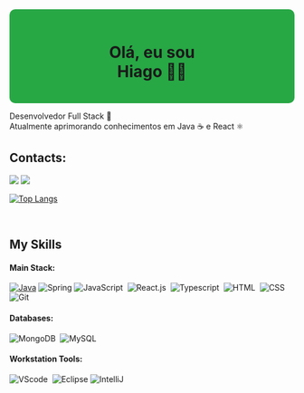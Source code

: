 <div align="center" style="background-color: #28a745; padding: 20px; border-radius: 10px;">
  <h1>Olá, eu sou <br/> Hiago 👨‍💻</h1>
</div>




Desenvolvedor Full Stack 🚀
<br/>
Atualmente aprimorando conhecimentos em Java ☕ e React ⚛️

## Contacts:

<a href = "mailto:hiago.salvador@hotmail.com"> <img src="https://img.shields.io/badge/-Gmail-%23333?style=for-the-badge&logo=gmail&logoColor=white" target="_blank"></a>
<a href="https://www.linkedin.com/in/hiago-salvador/" target="_blank"><img src="https://img.shields.io/badge/-LinkedIn-%230077B5?style=for-the-badge&logo=linkedin&logoColor=white"  target="_blank"></a> 


[![Top Langs](https://github-readme-stats.vercel.app/api/top-langs/?username=HiagoSalvador)](https://github.com/anuraghazra/github-readme-stats)




&nbsp;
&nbsp;

## My Skills

#### Main Stack:

[![Java](https://img.shields.io/badge/☕%20Java-007396?style=for-the-badge&logo=java&logoColor=white)](https://www.java.com)
![Spring](https://img.shields.io/badge/Spring-6DB33F?style=for-the-badge&logo=spring&logoColor=white&labelColor=6DB33F)
![JavaScript](https://img.shields.io/badge/JavaScript-F7DF1E?style=for-the-badge&logo=javascript&logoColor=black)&nbsp;
![React.js](https://img.shields.io/badge/React-20232A?style=for-the-badge&logo=react&logoColor=61DAFB)&nbsp;
![Typescript](https://img.shields.io/badge/TypeScript-007ACC?style=for-the-badge&logo=typescript&logoColor=white)&nbsp;
![HTML](https://img.shields.io/badge/HTML5-E34F26?style=for-the-badge&logo=html5&logoColor=white)&nbsp;
![CSS](https://img.shields.io/badge/CSS3-1572B6?style=for-the-badge&logo=css3&logoColor=white)&nbsp;
![Git](https://img.shields.io/badge/GIT-E44C30?style=for-the-badge&logo=git&logoColor=white)&nbsp;





#### Databases:

![MongoDB](https://img.shields.io/badge/MongoDB-4EA94B?style=for-the-badge&logo=mongodb&logoColor=white)&nbsp;
![MySQL](https://img.shields.io/badge/MySQL-4479A1?style=for-the-badge&logo=mysql&logoColor=white&labelColor=4479A1)

#### Workstation Tools:

![VScode](https://img.shields.io/badge/vscode-4285F4?style=for-the-badge&logo=vscode&logoColor=white)&nbsp;
![Eclipse](https://img.shields.io/badge/eclipse-2C3E50?style=for-the-badge&logo=eclipse&logoColor=white)
![IntelliJ](https://img.shields.io/badge/intellij-000000?style=for-the-badge&logo=intellij-idea&logoColor=white)


&nbsp;
&nbsp;
